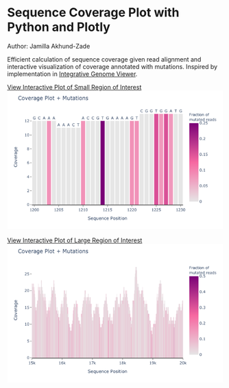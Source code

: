# Sequence Coverage Plot with Python and Plotly

Author: Jamilla Akhund-Zade

Efficient calculation of sequence coverage given read alignment and interactive visualization of coverage annotated with mutations. Inspired by implementation in [Integrative Genome Viewer](https://software.broadinstitute.org/software/igv/UserGuide). 

[View Interactive Plot of Small Region of Interest](https://jamilla-az.github.io/sequence-coverage-plot/small_region.html)
![small region of interest](small_region.png "<100bp region of interest")

[View Interactive Plot of Large Region of Interest](https://jamilla-az.github.io/sequence-coverage-plot/small_region.html)
![large region of interest](large_region.png "5000bp region of interest")